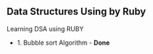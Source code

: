 <h2>Data Structures Using by Ruby </h2>
Learning DSA using RUBY <br>
<ul>
  <li>1. Bubble sort Algorithm - <b>Done</b></li>
</ul>
